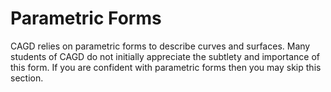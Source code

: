 # Parametric Forms

CAGD relies on parametric forms to describe curves and surfaces. Many students of CAGD do not initially appreciate the subtlety and importance of this form. If you are confident with parametric forms then you may skip this section.

